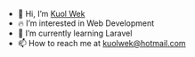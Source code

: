 - 👋 Hi, I’m [Kuol Wek](https://kuolwek.com/)
- 🔥 I’m interested in Web Development
- 🧠 I’m currently learning Laravel
- 📫 How to reach me at kuolwek@hotmail.com
